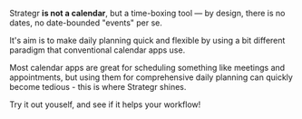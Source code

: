 
Strategr __is not a calendar__, but a time-boxing tool — by design, there is no dates, no date-bounded "events" per se.

It's aim is to make daily planning quick and flexible by using a bit different paradigm that conventional calendar apps use. 

Most calendar apps are great for scheduling something like meetings and appointments, but using them for comprehensive daily planning can quickly become tedious - this is where Strategr shines. 

Try it out youself, and see if it helps your workflow!